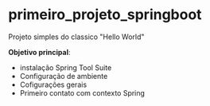 ﻿# primeiro_projeto_springboot

Projeto simples do classico "Hello World"

**Objetivo principal**:
- instalação Spring Tool Suite
- Configuração de ambiente
- Cofigurações gerais
- Primeiro contato com contexto Spring
